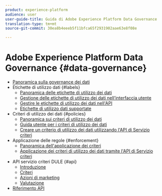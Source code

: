 ```yaml
---
product: experience-platform
audience: user
user-guide-title: Guida di Adobe Experience Platform Data Governance
translation-type: tm+mt
source-git-commit: 30ea8b4eeeb5f11bfca65f2931902aae63e8f08e

---
```



# Adobe Experience Platform Data Governance {#data-governance}

* [Panoramica sulla governance dei dati](home.md)
* Etichette di utilizzo dati {#labels}
   * [Panoramica delle etichette di utilizzo dei dati](labels/overview.md)
   * [Gestione delle etichette di utilizzo dei dati nell’interfaccia utente](labels/user-guide.md)
   * [Gestire le etichette di utilizzo dei dati nell&#39;API](labels/api.md)
   * [Etichette di utilizzo dati supportate](labels/reference.md)
* Criteri di utilizzo dei dati {#policies}
   * [Panoramica sui criteri di utilizzo dei dati](policies/overview.md)
   * [Guida utente per i criteri di utilizzo dei dati](policies/user-guide.md)
   * [Creare un criterio di utilizzo dei dati utilizzando l&#39;API di Servizio criteri](policies/create.md)
* Applicazione delle regole {#enforcement}
   * [Panoramica dell&#39;applicazione dei criteri](enforcement/overview.md)
   * [Applicazione dei criteri di utilizzo dei dati tramite l&#39;API di Servizio criteri](enforcement/api-enforcement.md)
* API servizio criteri DULE {#api}
   * [Introduzione](api/getting-started.md)
   * [Criteri](api/policies.md)
   * [Azioni di marketing](api/marketing-actions.md)
   * [Valutazione](api/evaluation.md)
* [Riferimento API](https://www.adobe.io/apis/experienceplatform/home/api-reference.html#!acpdr/swagger-specs/dule-policy-service.yaml)